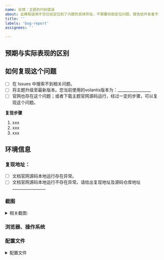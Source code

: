 ```yaml
---
name: 反馈：主题的代码错误
about: 此模板适用于您已经定位到了问题的具体所在，不需要协助定位问题。报告给开发者予以修复。
title: ''
labels: 'bug-report'
assignees: ''

---
```


<!-- 如果您删除此模版，我们可能会在不进行调查的情况下关闭您的 Issue。 -->

## 预期与实际表现的区别

<!-- 尽可能详细地描述您发现的问题，包括预期与实际表现的区别。 -->


## 如何复现这个问题

<!-- 如果您未按照模板中的步骤进行自检，我们可能不会阅读您的 Issue。 -->

<!-- 将 [ ] 换成 [x] 来完成选择 -->

- [ ] 在 Issues 中搜索不到相关问题。
- [ ] 将主题升级至最新版本。您当前使用的volantis版本为：_________________
- [ ] 官网也存在这个问题；或者下载主题官网源码运行，经过一定的步骤，可以复现这个问题。

**复现步骤**

<!-- 如果您无法提供详细的复现步骤，说明您对此不明确，我们可能会关闭您的 Issue, 建议走帮助流程。（如果您已经定位到具体的代码位置，可以不填写复现步骤。 -->

1. xxx
2. xxx
3. xxx


## 环境信息 <!-- 请务必提供以下信息 -->

### 复现地址：
<!-- 如果使用文档官网源码本地运行也存在异常，可以不用提供复现地址。 -->

- [ ] 文档官网源码本地运行存在异常。
- [ ] 文档官网源码本地运行不存在异常。请给出复现地址及源码仓库地址 _________________

### 截图
<!-- 不同系统、浏览器效果可能不同，提供截图有助于发现问题。 -->
<details><summary>相关截图:</summary>

<!-- 在这里粘贴截图 -->

</details>

### 浏览器、操作系统

### 配置文件 <!-- 要求提供时再回来补全即可，如果想快速解决问题，可以直接写上 -->
<details><summary>配置文件</summary>


#### 站点配置文件

在这里粘贴 `blog/_config.yml` 中修改过的部分

```yml



```

#### 主题配置文件

在这里粘贴 `themes/volantis/_config.yml` 中修改过的部分

```yml


```

#### node.js & npm

在这里粘贴 `node -v && npm -v` 输出的信息

```


```

#### package.json

在这里粘贴 `npm ls --depth 0` 输出的信息

```

```

</details>
